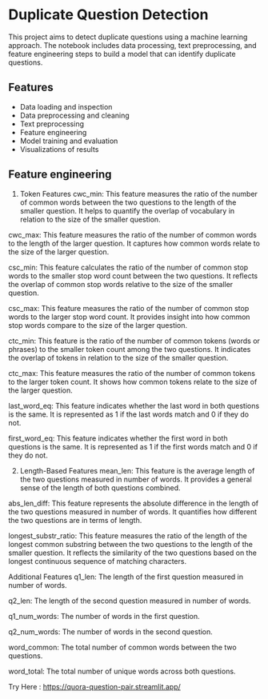 # Duplicate Question Detection
This project aims to detect duplicate questions using a machine learning approach. The notebook includes data processing, text preprocessing, and feature engineering steps to build a model that can identify duplicate questions.


## Features

- Data loading and inspection
- Data preprocessing and cleaning
- Text preprocessing
- Feature engineering
- Model training and evaluation
- Visualizations of results

## Feature engineering
1. Token Features
cwc_min: This feature measures the ratio of the number of common words between the two questions to the length of the smaller question. It helps to quantify the overlap of vocabulary in relation to the size of the smaller question.

cwc_max: This feature measures the ratio of the number of common words to the length of the larger question. It captures how common words relate to the size of the larger question.

csc_min: This feature calculates the ratio of the number of common stop words to the smaller stop word count between the two questions. It reflects the overlap of common stop words relative to the size of the smaller question.

csc_max: This feature measures the ratio of the number of common stop words to the larger stop word count. It provides insight into how common stop words compare to the size of the larger question.

ctc_min: This feature is the ratio of the number of common tokens (words or phrases) to the smaller token count among the two questions. It indicates the overlap of tokens in relation to the size of the smaller question.

ctc_max: This feature measures the ratio of the number of common tokens to the larger token count. It shows how common tokens relate to the size of the larger question.

last_word_eq: This feature indicates whether the last word in both questions is the same. It is represented as 1 if the last words match and 0 if they do not.

first_word_eq: This feature indicates whether the first word in both questions is the same. It is represented as 1 if the first words match and 0 if they do not.

2. Length-Based Features
mean_len: This feature is the average length of the two questions measured in number of words. It provides a general sense of the length of both questions combined.

abs_len_diff: This feature represents the absolute difference in the length of the two questions measured in number of words. It quantifies how different the two questions are in terms of length.

longest_substr_ratio: This feature measures the ratio of the length of the longest common substring between the two questions to the length of the smaller question. It reflects the similarity of the two questions based on the longest continuous sequence of matching characters.

Additional Features
q1_len: The length of the first question measured in number of words.

q2_len: The length of the second question measured in number of words.

q1_num_words: The number of words in the first question.

q2_num_words: The number of words in the second question.

word_common: The total number of common words between the two questions.

word_total: The total number of unique words across both questions.


Try Here :
https://quora-question-pair.streamlit.app/
